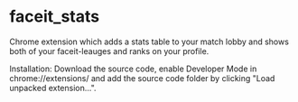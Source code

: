 # faceit_stats
Chrome extension which adds a stats table to your match lobby and shows both of your faceit-leauges and ranks on your profile.

Installation: Download the source code, enable Developer Mode in chrome://extensions/ and add the source code folder by clicking "Load unpacked extension...".
